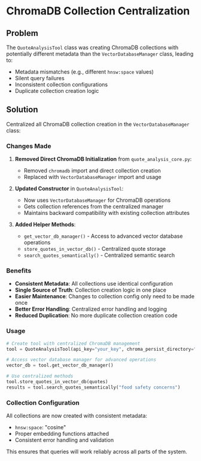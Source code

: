 # ChromaDB Collection Centralization

## Problem
The `QuoteAnalysisTool` class was creating ChromaDB collections with potentially different metadata than the `VectorDatabaseManager` class, leading to:
- Metadata mismatches (e.g., different `hnsw:space` values)
- Silent query failures
- Inconsistent collection configurations
- Duplicate collection creation logic

## Solution
Centralized all ChromaDB collection creation in the `VectorDatabaseManager` class:

### Changes Made

1. **Removed Direct ChromaDB Initialization** from `quote_analysis_core.py`:
   - Removed `chromadb` import and direct collection creation
   - Replaced with `VectorDatabaseManager` import and usage

2. **Updated Constructor** in `QuoteAnalysisTool`:
   - Now uses `VectorDatabaseManager` for ChromaDB operations
   - Gets collection references from the centralized manager
   - Maintains backward compatibility with existing collection attributes

3. **Added Helper Methods**:
   - `get_vector_db_manager()` - Access to advanced vector database operations
   - `store_quotes_in_vector_db()` - Centralized quote storage
   - `search_quotes_semantically()` - Centralized semantic search

### Benefits

- **Consistent Metadata**: All collections use identical configuration
- **Single Source of Truth**: Collection creation logic in one place
- **Easier Maintenance**: Changes to collection config only need to be made once
- **Better Error Handling**: Centralized error handling and logging
- **Reduced Duplication**: No more duplicate collection creation code

### Usage

```python
# Create tool with centralized ChromaDB management
tool = QuoteAnalysisTool(api_key="your_key", chroma_persist_directory="./chroma_db")

# Access vector database manager for advanced operations
vector_db = tool.get_vector_db_manager()

# Use centralized methods
tool.store_quotes_in_vector_db(quotes)
results = tool.search_quotes_semantically("food safety concerns")
```

### Collection Configuration

All collections are now created with consistent metadata:
- `hnsw:space`: "cosine"
- Proper embedding functions attached
- Consistent error handling and validation

This ensures that queries will work reliably across all parts of the system.


